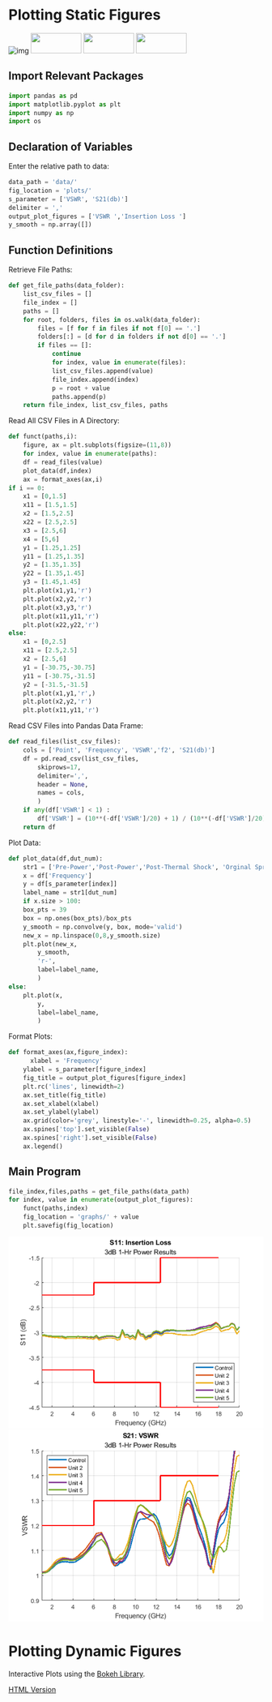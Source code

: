 # Plotting Static Figures

![img](https://www.python.org/static/community_logos/python-powered-w-100x40.png) 
<img src="https://upload.wikimedia.org/wikipedia/commons/thumb/e/ed/Pandas_logo.svg/1200px-Pandas_logo.svg.png" width="100" height="40">
<img src="https://github.com/numpy/numpy/blob/main/branding/logo/primary/numpylogo.png?raw=true" width="100" height="40">
<img src="https://matplotlib.org/3.2.2/_static/logo2_compressed.svg" width="100" height="40">

## Import Relevant Packages

```python
import pandas as pd
import matplotlib.pyplot as plt
import numpy as np
import os
```

## Declaration of Variables

Enter the relative path to data:

```python
data_path = 'data/'
fig_location = 'plots/'
s_parameter = ['VSWR', 'S21(db)']
delimiter = ','
output_plot_figures = ['VSWR ','Insertion Loss ']
y_smooth = np.array([])
```

## Function Definitions
Retrieve File Paths:
```python
def get_file_paths(data_folder):
    list_csv_files = []
    file_index = []
    paths = []
    for root, folders, files in os.walk(data_folder): 
        files = [f for f in files if not f[0] == '.']
        folders[:] = [d for d in folders if not d[0] == '.']
        if files == []:
            continue
            for index, value in enumerate(files):
            list_csv_files.append(value)
            file_index.append(index)
            p = root + value
            paths.append(p)
    return file_index, list_csv_files, paths 
```
Read All CSV Files in A Directory:
```python
def funct(paths,i):
    figure, ax = plt.subplots(figsize=(11,8))
    for index, value in enumerate(paths):
    df = read_files(value)
    plot_data(df,index)
    ax = format_axes(ax,i)
if i == 0:
    x1 = [0,1.5]
    x11 = [1.5,1.5]
    x2 = [1.5,2.5]
    x22 = [2.5,2.5]
    x3 = [2.5,6]
    x4 = [5,6]
    y1 = [1.25,1.25]
    y11 = [1.25,1.35]
    y2 = [1.35,1.35]
    y22 = [1.35,1.45]
    y3 = [1.45,1.45]
    plt.plot(x1,y1,'r')
    plt.plot(x2,y2,'r')
    plt.plot(x3,y3,'r')
    plt.plot(x11,y11,'r')
    plt.plot(x22,y22,'r')
else:
    x1 = [0,2.5]
    x11 = [2.5,2.5]
    x2 = [2.5,6]
    y1 = [-30.75,-30.75]
    y11 = [-30.75,-31.5]
    y2 = [-31.5,-31.5]
    plt.plot(x1,y1,'r',)
    plt.plot(x2,y2,'r')
    plt.plot(x11,y11,'r')
```
Read CSV Files into Pandas Data Frame:
```python
def read_files(list_csv_files):
    cols = ['Point', 'Frequency', 'VSWR','f2', 'S21(db)']
    df = pd.read_csv(list_csv_files,
        skiprows=17,
        delimiter=',',
        header = None,
        names = cols,
        )
    if any(df['VSWR'] < 1) :
        df['VSWR'] = (10**(-df['VSWR']/20) + 1) / (10**(-df['VSWR']/20) - 1)
    return df
```
Plot Data:
```python
def plot_data(df,dut_num):
    str1 = ['Pre-Power','Post-Power','Post-Thermal Shock', 'Orginal Springs', 'Post-Power 2019']
    x = df['Frequency']
    y = df[s_parameter[index]]
    label_name = str1[dut_num]
    if x.size > 100:
    box_pts = 39
    box = np.ones(box_pts)/box_pts
    y_smooth = np.convolve(y, box, mode='valid')
    new_x = np.linspace(0,8,y_smooth.size)
    plt.plot(new_x,
        y_smooth,
        'r-',
        label=label_name,
        )
else:
    plt.plot(x,
        y,
        label=label_name,
        )
``` 
Format Plots:
```python
def format_axes(ax,figure_index):
	  xlabel = 'Frequency'
    ylabel = s_parameter[figure_index]
    fig_title = output_plot_figures[figure_index]
    plt.rc('lines', linewidth=2)
    ax.set_title(fig_title)
    ax.set_xlabel(xlabel)
    ax.set_ylabel(ylabel)
    ax.grid(color='grey', linestyle='-', linewidth=0.25, alpha=0.5)
    ax.spines['top'].set_visible(False)
    ax.spines['right'].set_visible(False)
    ax.legend()
```

## Main Program

```python
file_index,files,paths = get_file_paths(data_path)
for index, value in enumerate(output_plot_figures):
    funct(paths,index)
    fig_location = 'graphs/' + value
    plt.savefig(fig_location)
```

![img](1.png) ![img](2.png)

# Plotting Dynamic Figures
Interactive Plots using the [Bokeh Library](https://github.com/joeorozco12/Portfolio/blob/fdbbf9eb667efce51d2af57c2d712114d85b89b7/Examples/Dynamic%20Plot%20Examples/InteractivePlot.md).

[HTML Version](https://github.com/joeorozco12/Portfolio/blob/fdbbf9eb667efce51d2af57c2d712114d85b89b7/Examples/Dynamic%20Plot%20Examples/DynamicGraph.html)
